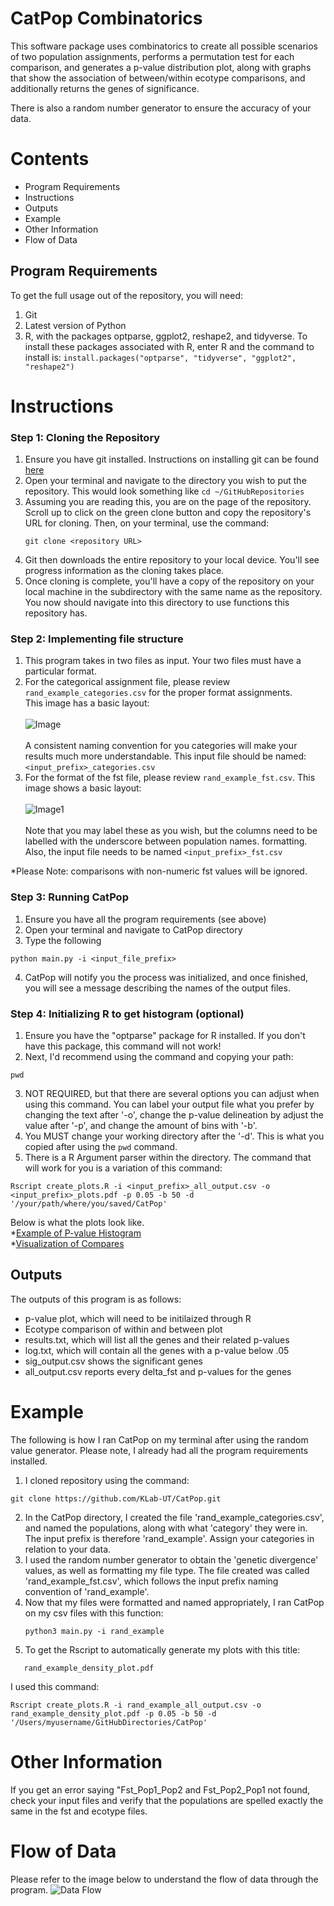 # CatPop Combinatorics

This software package uses combinatorics to create all possible scenarios of two
population assignments, performs a permutation test for each comparison, and
generates a p-value distribution plot, along with graphs that show the association of between/within
ecotype comparisons, and additionally returns the genes of significance.

There is also a random number generator to ensure the accuracy of your data.

# Contents
* Program Requirements
* Instructions
* Outputs
* Example
* Other Information
* Flow of Data

## Program Requirements
To get the full usage out of the repository, you will need:
1. Git
2. Latest version of Python
3. R, with the packages optparse, ggplot2, reshape2, and tidyverse. To install these
   packages associated with R, enter R and the command to install is:
   ```install.packages("optparse", "tidyverse", "ggplot2", "reshape2") ```

# Instructions
### Step 1: Cloning the Repository
1. Ensure you have git installed. Instructions on installing git can be found
[here](https://git-scm.com/downloads)
2. Open your terminal and navigate to the directory you wish to put the
   repository. This would look something like ```cd ~/GitHubRepositories```
3. Assuming you are reading this, you are on the page of the repository. Scroll up to click on the green clone button and copy
   the repository's URL for cloning. Then, on your terminal, use the command:
   ```
   git clone <repository URL>
   ```
4. Git then downloads the entire repository to your local device.  You'll see
   progress information as the cloning takes place.
5. Once cloning is complete, you'll have a copy of the repository on your local
   machine in the subdirectory with the same name as the repository. You now
   should navigate into this directory to use functions this repository has.

### Step 2: Implementing file structure
1. This program takes in two files as input. Your two files must have a
   particular format.
2. For the categorical assignment file, please review
   ```rand_example_categories.csv``` for the proper format assignments.<br />
   This image has a basic layout:<br />
   <br />
   ![Image](Diagrams/category_csv_structure.png)<br />
   <br />
   A consistent naming convention for you categories will make your results much
   more understandable. This input file should be named:
   ```<input_prefix>_categories.csv```
3. For the format of the fst file, please review ```rand_example_fst.csv```.
   This image shows a basic layout:<br />
   <br />
   ![Image1](Diagrams/fst_csv_structure.png)<br />
   <br />
   Note that you may label these as you wish,
   but the columns need to be labelled with the underscore between population names.
   formatting. Also, the input file needs to be named
   ```<input_prefix>_fst.csv```

*Please Note: comparisons with non-numeric fst values will be ignored.

### Step 3: Running CatPop
1. Ensure you have all the program requirements (see above)
2. Open your terminal and navigate to CatPop directory
3. Type the following
```
python main.py -i <input_file_prefix>
```
4. CatPop will notify you the process was initialized, and once finished, you will see a message describing the names of the output
  files.

### Step 4: Initializing R to get histogram (optional)
1. Ensure you have the "optparse" package for R installed. If you don't have
   this package, this command will not work!
2. Next, I'd recommend using the command and copying your path:
```
pwd
```
3. NOT REQUIRED, but that there are several options you can adjust when using this command. You can label your output file what you prefer by changing the text after '-o', change the p-value delineation by adjust the value after '-p', and change the amount of bins with '-b'. <br />
4. You MUST change your working directory after the '-d'. This is what you
  copied after using the ```pwd``` command. <br />
5. There is a R Argument parser within the directory. The command that will work
   for you is a variation of this command:
```
Rscript create_plots.R -i <input_prefix>_all_output.csv -o <input_prefix>_plots.pdf -p 0.05 -b 50 -d '/your/path/where/you/saved/CatPop'
```
Below is what the plots look like.<br />
*[Example of P-value Histogram](Diagrams/rand_density_plot.pdf)<br />
*[Visualization of Compares](Diagrams/rand_fst_exons_plot.pdf)<br />
## Outputs

The outputs of this program is as follows:
* p-value plot, which will need to be initilaized through R
* Ecotype comparison of within and between plot
* results.txt, which will list all the genes and their related p-values
* log.txt, which will contain all the genes with a p-value below .05
* sig_output.csv shows the significant genes
* all_output.csv reports every delta_fst and p-values for the genes

# Example
The following is how I ran CatPop on my terminal after using the random value
generator. Please note, I already had all
the program requirements installed. <br />

1. I cloned repository using the command: <br />
```
git clone https://github.com/KLab-UT/CatPop.git
```
2. In the CatPop directory, I created the file 'rand_example_categories.csv', and named the populations,
   along with what 'category' they were in. The input prefix is therefore
   'rand_example'. Assign your categories in relation
   to your data.
3. I used the random number generator to obtain the 'genetic divergence' values,
   as well as formatting my file type. The file created was called
   'rand_example_fst.csv', which follows the input prefix naming convention of
   'rand_example'.
4. Now that my files were formatted and named appropriately, I ran CatPop on my
   csv files with this function:
   ```
   python3 main.py -i rand_example
   ```
5. To get the Rscript to automatically generate my plots with this title:
```
   rand_example_density_plot.pdf
```
I used this command:
```
Rscript create_plots.R -i rand_example_all_output.csv -o rand_example_density_plot.pdf -p 0.05 -b 50 -d '/Users/myusername/GitHubDirectories/CatPop'
```
# Other Information
If you get an error saying "Fst_Pop1_Pop2 and Fst_Pop2_Pop1 not found, check your input files and verify that the populations are spelled exactly the same in the fst and ecotype files.

# Flow of Data

Please refer to the image below to understand the flow of data through the
program.
![Data Flow](Diagrams/data_flow.png)
